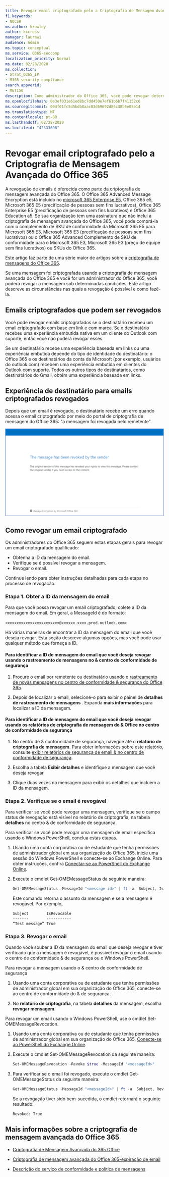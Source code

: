 ```yaml
---
title: Revogar email criptografado pelo a Criptografia de Mensagem Avançada do Office 365
f1.keywords:
- NOCSH
ms.author: krowley
author: kccross
manager: laurawi
audience: Admin
ms.topic: conceptual
ms.service: O365-seccomp
localization_priority: Normal
ms.date: 02/28/2020
ms.collection:
- Strat_O365_IP
- M365-security-compliance
search.appverid:
- MET150
description: Como administrador do Office 365, você pode revogar determinados emails que foram criptografados com a criptografia de mensagem avançada do Office 365.
ms.openlocfilehash: 0e3ef031e61ed8bc7dd450e7ef61b6b7f41152c6
ms.sourcegitcommit: 004f01fc5d5bdb8aac03d69692d86c38b5e05e14
ms.translationtype: MT
ms.contentlocale: pt-BR
ms.lasthandoff: 02/28/2020
ms.locfileid: "42333698"
---
```

# <a name="revoke-email-encrypted-by-office-365-advanced-message-encryption"></a>Revogar email criptografado pelo a Criptografia de Mensagem Avançada do Office 365

A revogação de emails é oferecida como parte da criptografia de mensagem avançada do Office 365. O Office 365 Advanced Message Encryption está incluído no [microsoft 365 Enterprise E5](https://www.microsoft.com/microsoft-365/enterprise/home), Office 365 e5, Microsoft 365 E5 (precificação de pessoas sem fins lucrativos), Office 365 Enterprise E5 (precificação de pessoas sem fins lucrativos) e Office 365 Education a5. Se sua organização tem uma assinatura que não inclui a criptografia de mensagem avançada do Office 365, você pode comprá-la com o complemento de SKU de conformidade da Microsoft 365 E5 para Microsoft 365 E3, Microsoft 365 E3 (precificação de pessoas sem fins lucrativos) ou o Office 365 Advanced Complemento de SKU de conformidade para o Microsoft 365 E3, Microsoft 365 E3 (preço de equipe sem fins lucrativos) ou SKUs do Office 365.

Este artigo faz parte de uma série maior de artigos sobre a [criptografia de mensagens do Office 365](ome.md).

Se uma mensagem foi criptografada usando a criptografia de mensagem avançada do Office 365 e você for um administrador do Office 365, você poderá revogar a mensagem sob determinadas condições. Este artigo descreve as circunstâncias nas quais a revogação é possível e como fazê-la.
  
## <a name="encrypted-emails-that-you-can-revoke"></a>Emails criptografados que podem ser revogados

Você pode revogar emails criptografados se o destinatário recebeu um email criptografado com base em link e com marca. Se o destinatário recebeu uma experiência embutida nativa em um cliente do Outlook com suporte, então você não poderá revogar esses.

Se um destinatário recebe uma experiência baseada em links ou uma experiência embutida depende do tipo de identidade do destinatário: o Office 365 e os destinatários da conta da Microsoft (por exemplo, usuários do outlook.com) recebem uma experiência embutida em clientes do Outlook com suporte. Todos os outros tipos de destinatários, como destinatários do Gmail, obtêm uma experiência baseada em links.

## <a name="recipient-experience-for-revoked-encrypted-emails"></a>Experiência de destinatário para emails criptografados revogados

Depois que um email é revogado, o destinatário recebe um erro quando acessa o email criptografado por meio do portal de criptografia de mensagem do Office 365: "a mensagem foi revogada pelo remetente".

![Captura de tela que mostra um email criptografado revogado.](../media/revoked-encrypted-email.png)

## <a name="how-to-revoke-an-encrypted-email"></a>Como revogar um email criptografado

Os administradores do Office 365 seguem estas etapas gerais para revogar um email criptografado qualificado:

- Obtenha a ID da mensagem do email.
- Verifique se é possível revogar a mensagem.
- Revogar o email.

Continue lendo para obter instruções detalhadas para cada etapa no processo de revogação.

### <a name="step-1-obtain-the-message-id-of-the-email"></a>Etapa 1. Obter a ID da mensagem do email

Para que você possa revogar um email criptografado, colete a ID da mensagem do email. Em geral, a MessageId é do formato:

`<xxxxxxxxxxxxxxxxxxxxxxx@xxxxxx.xxxx.prod.outlook.com>`  

Há várias maneiras de encontrar a ID da mensagem do email que você deseja revogar. Esta seção descreve algumas opções, mas você pode usar qualquer método que forneça a ID.

#### <a name="to-identify-the-message-id-of-the-email-you-want-to-revoke-by-using-message-trace-in-the-security-amp-compliance-center"></a>Para identificar a ID de mensagem do email que você deseja revogar usando o rastreamento de mensagens no &amp; centro de conformidade de segurança

1. Procure o email por remetente ou destinatário usando o [rastreamento de novas mensagens no centro de conformidade & segurança do Office 365](https://blogs.technet.microsoft.com/exchange/2018/05/02/new-message-trace-in-office-365-security-compliance-center/).

2. Depois de localizar o email, selecione-o para exibir o painel de **detalhes de rastreamento de mensagens** . Expanda **mais informações** para localizar a ID da mensagem.

#### <a name="to-identify-the-message-id-of-the-email-you-want-to-revoke-by-using-office-message-encryption-reports-in-the-security-amp-compliance-center"></a>Para identificar a ID de mensagem do email que você deseja revogar usando os relatórios de criptografia de mensagem do &amp; Office no centro de conformidade de segurança

1. No centro de &amp; conformidade de segurança, navegue até o **relatório de criptografia de mensagem**. Para obter informações sobre este relatório, consulte [exibir relatórios de segurança de email &amp; no centro de conformidade de segurança](../security/office-365-security/view-email-security-reports.md).

2. Escolha a tabela **Exibir detalhes** e identifique a mensagem que você deseja revogar.

3. Clique duas vezes na mensagem para exibir os detalhes que incluem a ID da mensagem.

### <a name="step-2-verify-that-the-mail-is-revocable"></a>Etapa 2. Verifique se o email é revogável

Para verificar se você pode revogar uma mensagem, verifique se o campo status de revogação está visível no relatório de criptografia, na tabela **detalhes** no centro &amp; de conformidade de segurança.

Para verificar se você pode revogar uma mensagem de email específica usando o Windows PowerShell, conclua estas etapas.

1. Usando uma conta corporativa ou de estudante que tenha permissões de administrador global em sua organização do Office 365, inicie uma sessão do Windows PowerShell e conecte-se ao Exchange Online. Para obter instruções, confira [Conectar-se ao PowerShell do Exchange Online](https://aka.ms/exopowershell).

2. Execute o cmdlet Get-OMEMessageStatus da seguinte maneira:

     ```powershell
     Get-OMEMessageStatus -MessageId "<message id>" | ft -a  Subject, IsRevocable
     ```

   Este comando retorna o assunto da mensagem e se a mensagem é revogável. Por exemplo,

     ```text
     Subject        IsRevocable
     -------        -----------
     “Test message” True
     ```

### <a name="step-3-revoke-the-mail"></a>Etapa 3. Revogar o email

Quando você souber a ID da mensagem do email que deseja revogar e tiver verificado que a mensagem é revogável, é possível revogar o email usando o centro de conformidade &amp; de segurança ou o Windows PowerShell.

Para revogar a mensagem usando o &amp; centro de conformidade de segurança

1. Usando uma conta corporativa ou de estudante que tenha permissões de administrador global em sua organização do Office 365, conecte-se ao centro de conformidade do & de segurança.

2. No **relatório de criptografia**, na tabela **detalhes** da mensagem, escolha **revogar mensagem**.

Para revogar um email usando o Windows PowerShell, use o cmdlet Set-OMEMessageRevocation.

1. Usando uma conta corporativa ou de estudante que tenha permissões de administrador global em sua organização do Office 365, [Conecte-se ao PowerShell do Exchange Online](https://aka.ms/exopowershell).

2. Execute o cmdlet Set-OMEMessageRevocation da seguinte maneira:

    ```powershell
    Set-OMEMessageRevocation -Revoke $true -MessageId "<messageId>"
    ```

3. Para verificar se o email foi revogado, execute o cmdlet Get-OMEMessageStatus da seguinte maneira:

    ```powershell
    Get-OMEMessageStatus -MessageId "<messageId>" | ft -a  Subject, Revoked
    ```

    Se a revogação tiver sido bem-sucedida, o cmdlet retornará o seguinte resultado:  

     ```text
     Revoked: True
     ```

## <a name="more-information-about-office-365-advanced-message-encryption"></a>Mais informações sobre a criptografia de mensagem avançada do Office 365

- [Criptografia de Mensagem Avançada do 365 Office](ome-advanced-message-encryption.md)

- [Criptografia de mensagem avançada do Office 365-expiração de email](ome-advanced-expiration.md)

- [Descrição do serviço de conformidade e política de mensagens](https://docs.microsoft.com/office365/servicedescriptions/exchange-online-service-description/message-policy-and-compliance)
